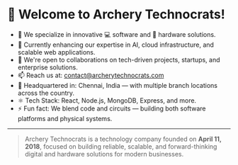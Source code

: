 # 👋 Welcome to Archery Technocrats!

- 👀 We specialize in innovative 💻 software and 🔌 hardware solutions.
- 🌱 Currently enhancing our expertise in AI, cloud infrastructure, and scalable web applications.
- 💞️ We're open to collaborations on tech-driven projects, startups, and enterprise solutions.
- 📫 Reach us at: [contact@archerytechnocrats.com](mailto:contact@archerytechnocrats.com)
- 🏢 Headquartered in: Chennai, India — with multiple branch locations across the country.
- ⚛️ Tech Stack: React, Node.js, MongoDB, Express, and more.
- ⚡ Fun fact: We blend code and circuits — building both software platforms and physical systems.

---

> Archery Technocrats is a technology company founded on **April 11, 2018**, focused on building reliable, scalable, and forward-thinking digital and hardware solutions for modern businesses.

<!---
ArcheryTechnocrats/ArcheryTechnocrats is a ✨ special ✨ repository because its `README.md` (this file) appears on your GitHub profile.
You can click the Preview link to take a look at your changes.
--->
